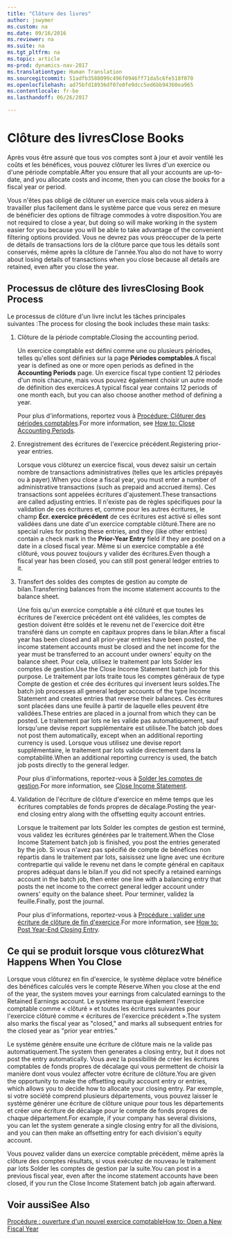 ```yaml
---
title: "Clôture des livres"
author: jswymer
ms.custom: na
ms.date: 09/16/2016
ms.reviewer: na
ms.suite: na
ms.tgt_pltfrm: na
ms.topic: article
ms-prod: dynamics-nav-2017
ms.translationtype: Human Translation
ms.sourcegitcommit: 51adfb3588099c496f0946ff71da5c6fe518f070
ms.openlocfilehash: ad75bfd18936df07e0fe9dcc5ed6bb94360ea965
ms.contentlocale: fr-be
ms.lasthandoff: 06/26/2017

---
```

# <a name="close-books"></a><span data-ttu-id="e07b6-102">Clôture des livres</span><span class="sxs-lookup"><span data-stu-id="e07b6-102">Close Books</span></span>
<span data-ttu-id="e07b6-103">Après vous être assuré que tous vos comptes sont à jour et avoir ventilé les coûts et les bénéfices, vous pouvez clôturer les livres d'un exercice ou d'une période comptable.</span><span class="sxs-lookup"><span data-stu-id="e07b6-103">After you ensure that all your accounts are up-to-date, and you allocate costs and income, then you can close the books for a fiscal year or period.</span></span>

<span data-ttu-id="e07b6-104">Vous n'êtes pas obligé de clôturer un exercice mais cela vous aidera à travailler plus facilement dans le système parce que vous serez en mesure de bénéficier des options de filtrage commodes à votre disposition.</span><span class="sxs-lookup"><span data-stu-id="e07b6-104">You are not required to close a year, but doing so will make working in the system easier for you because you will be able to take advantage of the convenient filtering options provided.</span></span> <span data-ttu-id="e07b6-105">Vous ne devrez pas vous préoccuper de la perte de détails de transactions lors de la clôture parce que tous les détails sont conservés, même après la clôture de l'année.</span><span class="sxs-lookup"><span data-stu-id="e07b6-105">You also do not have to worry about losing details of transactions when you close because all details are retained, even after you close the year.</span></span>

## <a name="closing-book-process"></a><span data-ttu-id="e07b6-106">Processus de clôture des livres</span><span class="sxs-lookup"><span data-stu-id="e07b6-106">Closing Book Process</span></span>
<span data-ttu-id="e07b6-107">Le processus de clôture d'un livre inclut les tâches principales suivantes :</span><span class="sxs-lookup"><span data-stu-id="e07b6-107">The process for closing the book includes these main tasks:</span></span>

1. <span data-ttu-id="e07b6-108">Clôture de la période comptable.</span><span class="sxs-lookup"><span data-stu-id="e07b6-108">Closing the accounting period.</span></span>

    <span data-ttu-id="e07b6-109">Un exercice comptable est défini comme une ou plusieurs périodes, telles qu'elles sont définies sur la page **Périodes comptables**.</span><span class="sxs-lookup"><span data-stu-id="e07b6-109">A fiscal year is defined as one or more open periods as defined in the **Accounting Periods** page.</span></span> <span data-ttu-id="e07b6-110">Un exercice fiscal type contient 12 périodes d'un mois chacune, mais vous pouvez également choisir un autre mode de définition des exercices.</span><span class="sxs-lookup"><span data-stu-id="e07b6-110">A typical fiscal year contains 12 periods of one month each, but you can also choose another method of defining a year.</span></span>

    <span data-ttu-id="e07b6-111">Pour plus d'informations, reportez vous à [Procédure: Clôturer des périodes comptables](year-close-account-periods.md).</span><span class="sxs-lookup"><span data-stu-id="e07b6-111">For more information, see [How to: Close Accounting Periods](year-close-account-periods.md).</span></span>

2. <span data-ttu-id="e07b6-112">Enregistrement des écritures de l'exercice précédent.</span><span class="sxs-lookup"><span data-stu-id="e07b6-112">Registering prior-year entries.</span></span>

    <span data-ttu-id="e07b6-113">Lorsque vous clôturez un exercice fiscal, vous devez saisir un certain nombre de transactions administratives (telles que les articles prépayés ou à payer).</span><span class="sxs-lookup"><span data-stu-id="e07b6-113">When you close a fiscal year, you must enter a number of administrative transactions (such as prepaid and accrued items).</span></span> <span data-ttu-id="e07b6-114">Ces transactions sont appelées écritures d'ajustement.</span><span class="sxs-lookup"><span data-stu-id="e07b6-114">These transactions are called adjusting entries.</span></span> <span data-ttu-id="e07b6-115">Il n'existe pas de règles spécifiques pour la validation de ces écritures et, comme pour les autres écritures, le champ **Écr. exercice précédent** de ces écritures est activé si elles sont validées dans une date d'un exercice comptable clôturé.</span><span class="sxs-lookup"><span data-stu-id="e07b6-115">There are no special rules for posting these entries, and they (like other entries) contain a check mark in the **Prior-Year Entry** field if they are posted on a date in a closed fiscal year.</span></span> <span data-ttu-id="e07b6-116">Même si un exercice comptable a été clôturé, vous pouvez toujours y valider des écritures.</span><span class="sxs-lookup"><span data-stu-id="e07b6-116">Even though a fiscal year has been closed, you can still post general ledger entries to it.</span></span>

3. <span data-ttu-id="e07b6-117">Transfert des soldes des comptes de gestion au compte de bilan.</span><span class="sxs-lookup"><span data-stu-id="e07b6-117">Transferring balances from the income statement accounts to the balance sheet.</span></span>

    <span data-ttu-id="e07b6-118">Une fois qu'un exercice comptable a été clôturé et que toutes les écritures de l'exercice précédent ont été validées, les comptes de gestion doivent être soldés et le revenu net de l'exercice doit être transféré dans un compte en capitaux propres dans le bilan.</span><span class="sxs-lookup"><span data-stu-id="e07b6-118">After a fiscal year has been closed and all prior-year entries have been posted, the income statement accounts must be closed and the net income for the year must be transferred to an account under owners' equity on the balance sheet.</span></span> <span data-ttu-id="e07b6-119">Pour cela, utilisez le traitement par lots Solder les comptes de gestion.</span><span class="sxs-lookup"><span data-stu-id="e07b6-119">Use the Close Income Statement batch job for this purpose.</span></span> <span data-ttu-id="e07b6-120">Le traitement par lots traite tous les comptes généraux de type Compte de gestion et crée des écritures qui inversent leurs soldes.</span><span class="sxs-lookup"><span data-stu-id="e07b6-120">The batch job processes all general ledger accounts of the type Income Statement and creates entries that reverse their balances.</span></span> <span data-ttu-id="e07b6-121">Ces écritures sont placées dans une feuille à partir de laquelle elles peuvent être validées.</span><span class="sxs-lookup"><span data-stu-id="e07b6-121">These entries are placed in a journal from which they can be posted.</span></span> <span data-ttu-id="e07b6-122">Le traitement par lots ne les valide pas automatiquement, sauf lorsqu'une devise report supplémentaire est utilisée.</span><span class="sxs-lookup"><span data-stu-id="e07b6-122">The batch job does not post them automatically, except when an additional reporting currency is used.</span></span> <span data-ttu-id="e07b6-123">Lorsque vous utilisez une devise report supplémentaire, le traitement par lots valide directement dans la comptabilité.</span><span class="sxs-lookup"><span data-stu-id="e07b6-123">When an additional reporting currency is used, the batch job posts directly to the general ledger.</span></span>

    <span data-ttu-id="e07b6-124">Pour plus d'informations, reportez-vous à [Solder les comptes de gestion](year-close-income-statement.md).</span><span class="sxs-lookup"><span data-stu-id="e07b6-124">For more information, see [Close Income Statement](year-close-income-statement.md).</span></span>
4. <span data-ttu-id="e07b6-125">Validation de l'écriture de clôture d'exercice en même temps que les écritures comptables de fonds propres de décalage.</span><span class="sxs-lookup"><span data-stu-id="e07b6-125">Posting the year-end closing entry along with the offsetting equity account entries.</span></span>

    <span data-ttu-id="e07b6-126">Lorsque le traitement par lots Solder les comptes de gestion est terminé, vous validez les écritures générées par le traitement.</span><span class="sxs-lookup"><span data-stu-id="e07b6-126">When the Close Income Statement batch job is finished, you post the entries generated by the job.</span></span> <span data-ttu-id="e07b6-127">Si vous n'avez pas spécifié de compte de bénéfices non répartis dans le traitement par lots, saisissez une ligne avec une écriture contrepartie qui valide le revenu net dans le compte général en capitaux propres adéquat dans le bilan.</span><span class="sxs-lookup"><span data-stu-id="e07b6-127">If you did not specify a retained earnings account in the batch job, then enter one line with a balancing entry that posts the net income to the correct general ledger account under owners' equity on the balance sheet.</span></span> <span data-ttu-id="e07b6-128">Pour terminer, validez la feuille.</span><span class="sxs-lookup"><span data-stu-id="e07b6-128">Finally, post the journal.</span></span>

    <span data-ttu-id="e07b6-129">Pour plus d'informations, reportez-vous à [Procédure : valider une écriture de clôture de fin d'exercice](year-how-post-year-end-close-entry.md).</span><span class="sxs-lookup"><span data-stu-id="e07b6-129">For more information, see [How to: Post Year-End Closing Entry](year-how-post-year-end-close-entry.md).</span></span>

## <a name="what-happens-when-you-close"></a><span data-ttu-id="e07b6-130">Ce qui se produit lorsque vous clôturez</span><span class="sxs-lookup"><span data-stu-id="e07b6-130">What Happens When You Close</span></span>
<span data-ttu-id="e07b6-131">Lorsque vous clôturez en fin d'exercice, le système déplace votre bénéfice des bénéfices calculés vers le compte Réserve.</span><span class="sxs-lookup"><span data-stu-id="e07b6-131">When you close at the end of the year, the system moves your earnings from calculated earnings to the Retained Earnings account.</span></span> <span data-ttu-id="e07b6-132">Le système marque également l'exercice comptable comme « clôturé » et toutes les écritures suivantes pour l'exercice clôturé comme « écritures de l'exercice précédent ».</span><span class="sxs-lookup"><span data-stu-id="e07b6-132">The system also marks the fiscal year as "closed," and marks all subsequent entries for the closed year as "prior year entries."</span></span>

<span data-ttu-id="e07b6-133">Le système génère ensuite une écriture de clôture mais ne la valide pas automatiquement.</span><span class="sxs-lookup"><span data-stu-id="e07b6-133">The system then generates a closing entry, but it does not post the entry automatically.</span></span> <span data-ttu-id="e07b6-134">Vous avez la possibilité de créer les écritures comptables de fonds propres de décalage qui vous permettent de choisir la manière dont vous voulez affecter votre écriture de clôture.</span><span class="sxs-lookup"><span data-stu-id="e07b6-134">You are given the opportunity to make the offsetting equity account entry or entries, which allows you to decide how to allocate your closing entry.</span></span> <span data-ttu-id="e07b6-135">Par exemple, si votre société comprend plusieurs départements, vous pouvez laisser le système générer une écriture de clôture unique pour tous les départements et créer une écriture de décalage pour le compte de fonds propres de chaque département.</span><span class="sxs-lookup"><span data-stu-id="e07b6-135">For example, if your company has several divisions, you can let the system generate a single closing entry for all the divisions, and you can then make an offsetting entry for each division's equity account.</span></span>

<span data-ttu-id="e07b6-136">Vous pouvez valider dans un exercice comptable précédent, même après la clôture des comptes résultats, si vous exécutez de nouveau le traitement par lots Solder les comptes de gestion par la suite.</span><span class="sxs-lookup"><span data-stu-id="e07b6-136">You can post in a previous fiscal year, even after the income statement accounts have been closed, if you run the Close Income Statement batch job again afterward.</span></span>

## <a name="see-also"></a><span data-ttu-id="e07b6-137">Voir aussi</span><span class="sxs-lookup"><span data-stu-id="e07b6-137">See Also</span></span>
[<span data-ttu-id="e07b6-138">Procédure : ouverture d'un nouvel exercice comptable</span><span class="sxs-lookup"><span data-stu-id="e07b6-138">How to: Open a New Fiscal Year</span></span>](finance-setup-how-open-new-fiscal-year.md)

